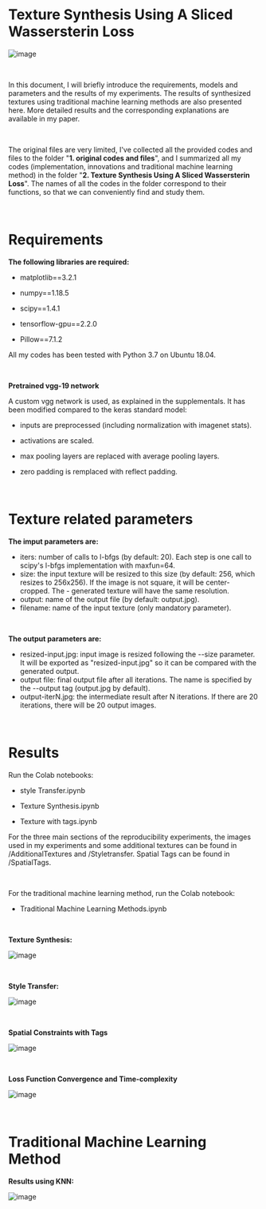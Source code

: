 # Texture Synthesis Using A Sliced Wassersterin Loss

![image](https://user-images.githubusercontent.com/97613092/164106212-ec6816ad-dacd-48ac-beae-1353d6a56f1f.png)

<Br/>

In this document, I will briefly introduce the requirements, models and parameters and the results of my experiments. The results of synthesized textures using traditional machine learning methods are also presented here. More detailed results and the corresponding explanations are available in my paper.

<Br/>

The original files are very limited, I've collected all the provided codes and files to the folder "**1. original codes and files**", and I summarized all my codes (implementation, innovations and traditional machine learning method) in the folder "**2. Texture Synthesis Using A Sliced Wassersterin Loss**". The names of all the codes in the folder correspond to their functions, so that we can conveniently find and study them.

<Br/>




# Requirements

**The following libraries are required:**

- matplotlib==3.2.1

- numpy==1.18.5

- scipy==1.4.1

- tensorflow-gpu==2.2.0

- Pillow==7.1.2

All my codes has been tested with Python 3.7 on Ubuntu 18.04.  

<Br/>

**Pretrained vgg-19 network**

A custom vgg network is used, as explained in the supplementals. It has been modified compared to the keras standard model:

- inputs are preprocessed (including normalization with imagenet stats).

- activations are scaled.

- max pooling layers are replaced with average pooling layers.

- zero padding is remplaced with reflect padding.

<Br/>

# Texture related parameters

**The imput parameters are:**

- iters: number of calls to l-bfgs (by default: 20). Each step is one call to scipy's l-bfgs implementation with maxfun=64.
- size: the input texture will be resized to this size (by default: 256, which resizes to 256x256). If the image is not square, it will be center-cropped. The - generated texture will have the same resolution.
- output: name of the output file (by default: output.jpg).
- filename: name of the input texture (only mandatory parameter).

<Br/>

**The output parameters are:**

- resized-input.jpg: input image is resized following the --size parameter. It will be exported as "resized-input.jpg" so it can be compared with the generated output.
- output file: final output file after all iterations. The name is specified by the --output tag (output.jpg by default).
- output-iterN.jpg: the intermediate result after N iterations. If there are 20 iterations, there will be 20 output images.

<Br/>

# Results

Run the Colab notebooks:

- style Transfer.ipynb

- Texture Synthesis.ipynb

- Texture with tags.ipynb

For the three main sections of the reproducibility experiments, the images used in my experiments and some additional textures can be found in /AdditionalTextures and /Styletransfer. Spatial Tags can be found in /SpatialTags.

<Br/>

For the traditional machine learning method, run the Colab notebook:

- Traditional Machine Learning Methods.ipynb

<Br/>

**Texture Synthesis:**

![image](https://user-images.githubusercontent.com/97613092/164103989-e34b056c-40f6-413d-8a9b-93469e04a445.png)

<Br/>

**Style Transfer:**

![image](https://user-images.githubusercontent.com/97613092/164104446-f418776b-92ac-4491-b125-7381ae0dafd1.png)

<Br/>

**Spatial Constraints with Tags**

![image](https://user-images.githubusercontent.com/97613092/164105655-43f3527b-319c-4d4b-8442-383396ed8e05.png)

<Br/>

**Loss Function Convergence and Time-complexity**

![image](https://user-images.githubusercontent.com/97613092/164105523-39e6d9d6-1d87-4cef-8b59-a401cd77a955.png)

<Br/>

# Traditional Machine Learning Method

**Results using KNN:**

![image](https://user-images.githubusercontent.com/97613092/164106060-7d2f9c7b-c0ac-497a-a849-f02a5d60771f.png)
